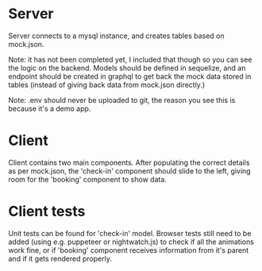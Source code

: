 # Server

Server connects to a mysql instance, and creates tables based on mock.json.

Note: it has not been completed yet, I included that though so you can see the logic on the backend. Models should be defined in sequelize, and an endpoint should be created in graphql to get back the mock data stored in tables (instead of giving back data from mock.json directly.)

Note: .env should never be uploaded to git, the reason you see this is because it's a demo app.

# Client

Client contains two main components. After populating the correct details as per mock.json, the 'check-in' component should slide to the left, giving room for the 'booking' component to show data.

# Client tests

Unit tests can be found for 'check-in' model.
Browser tests still need to be added (using e.g. puppeteer or nightwatch.js) to check if all the animations work fine, or if 'booking' component receives information from it's parent and if it gets rendered properly.